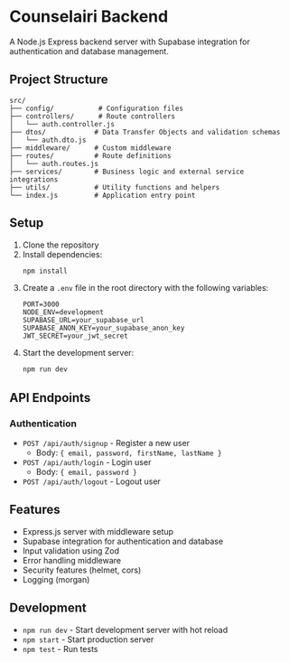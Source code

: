 # Counselairi Backend

A Node.js Express backend server with Supabase integration for authentication and database management.

## Project Structure

```
src/
├── config/           # Configuration files
├── controllers/      # Route controllers
│   └── auth.controller.js
├── dtos/            # Data Transfer Objects and validation schemas
│   └── auth.dto.js
├── middleware/      # Custom middleware
├── routes/          # Route definitions
│   └── auth.routes.js
├── services/        # Business logic and external service integrations
├── utils/           # Utility functions and helpers
└── index.js         # Application entry point
```

## Setup

1. Clone the repository
2. Install dependencies:
   ```bash
   npm install
   ```
3. Create a `.env` file in the root directory with the following variables:
   ```
   PORT=3000
   NODE_ENV=development
   SUPABASE_URL=your_supabase_url
   SUPABASE_ANON_KEY=your_supabase_anon_key
   JWT_SECRET=your_jwt_secret
   ```
4. Start the development server:
   ```bash
   npm run dev
   ```

## API Endpoints

### Authentication

- `POST /api/auth/signup` - Register a new user
  - Body: `{ email, password, firstName, lastName }`
- `POST /api/auth/login` - Login user
  - Body: `{ email, password }`
- `POST /api/auth/logout` - Logout user

## Features

- Express.js server with middleware setup
- Supabase integration for authentication and database
- Input validation using Zod
- Error handling middleware
- Security features (helmet, cors)
- Logging (morgan)

## Development

- `npm run dev` - Start development server with hot reload
- `npm start` - Start production server
- `npm test` - Run tests 